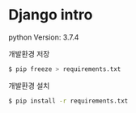 # Django intro 

python Version: 3.7.4



개발환경 저장

```bash
$ pip freeze > requirements.txt
```



개발환경 설치

```bash
$ pip install -r requirements.txt
```

